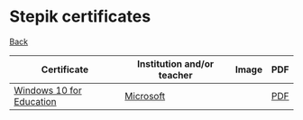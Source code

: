 # Stepik certificates

[Back](../README.md)

|Certificate|Institution and/or teacher|Image|PDF|
|---|---|---|---|
|[Windows 10 for Education](https://education.microsoft.com/course/46cbf1aa/overview)|[Microsoft](https://education.microsoft.com)|![]()|[PDF](https://github.com/Doumor/Doumor/blob/main/Edu/Microsoft/Windows&#32;10&#32;for&#32;Education.pdf?raw=true)|


<!---
|[]()|[]()<br><br>|![]()|[PDF]()|
-->
